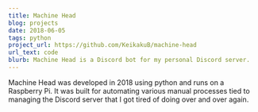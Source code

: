 ```yaml
---
title: Machine Head
blog: projects
date: 2018-06-05
tags: python
project_url: https://github.com/KeikakuB/machine-head
url_text: code
blurb: Machine Head is a Discord bot for my personal Discord server.
---
```

Machine Head was developed in 2018 using python and runs on a Raspberry Pi. It was built for automating various manual processes tied to managing the Discord server that I got tired of doing over and over again.
